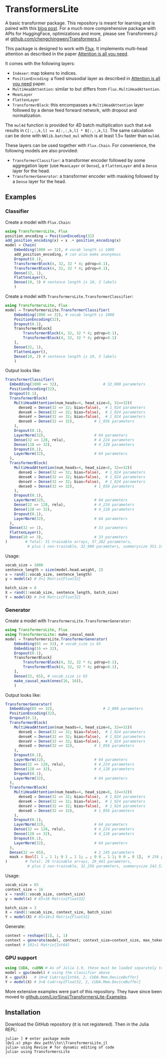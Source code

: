 # TransformersLite

A basic transformer package. This repository is meant for learning
and is paired with this [blog post](https://liorsinai.github.io/coding/2022/05/18/transformers.html). For a much more comprehensive package with APIs for HuggingFace, optimizations and more, please see Transformers.jl at [github.com/chengchingwen/Transformers.jl](https://github.com/chengchingwen/Transformers.jl).

This package is designed to work with [Flux](https://github.com/FluxML/Flux.jl). It implements multi-head attention as described in the paper [Attention is all you need](https://arxiv.org/abs/1706.03762).

It comes with the following layers:
- `Indexer`: map tokens to indices.
- `PositionEncoding`: a fixed sinusodial layer as described in [Attention is all you need](https://arxiv.org/abs/1706.03762) paper.
- `MultiHeadAttention`: similar to but differs from `Flux.MultiHeadAttention`.
- `MeanLayer`
- `FlattenLayer`
- `TransformerBlock`: this encompasses a `MultiHeadAttention` layer followed by a dense feed forward network, with dropout and normalization.

The `mul4d` function is provided for 4D batch multiplication such that `A×B` results in `C[:,:,k,l] == A[:,:,k,l] * B[:,:,k,l]`.
The same calculation can be done with `NNlib.batched_mul` which is at least 1.5× faster than `mul4d`.

These layers can be used together with `Flux.Chain`. For convenience, the following models are also provided:
- `TransformerClassifier`: a transformer encoder followed by some aggregation layer (use `MeanLayer` or `Dense`), a `FlattenLayer` and a `Dense` layer for the head.
- `TransformerGenerator`: a transformer encoder with masking followed by a `Dense` layer for the head.

## Examples
### Classifier

Create a model with `Flux.Chain`:
```julia
using TransformersLite, Flux
position_encoding = PositionEncoding(32)
add_position_encoding(x) = x .+ position_encoding(x)
model = Chain(
    Embedding(1000 => 32), # vocab length is 1000
    add_position_encoding, # can also make anonymous
    Dropout(0.1),
    TransformerBlock(4, 32, 32 * 4; pdrop=0.1),
    TransformerBlock(4, 32, 32 * 4; pdrop=0.1),
    Dense(32, 1),
    FlattenLayer(),
    Dense(10, 3) # sentence length is 10, 3 labels
    )
```

Create a model with `TransformersLite.TransformerClassifier`:
```julia
using TransformersLite, Flux
model = TransformersLite.TransformerClassifier(
    Embedding(1000 => 32), # vocab length is 1000
    PositionEncoding(32), 
    Dropout(0.1),
    TransformerBlock[
        TransformerBlock(4, 32, 32 * 4; pdrop=0.1),
        TransformerBlock(4, 32, 32 * 4; pdrop=0.1)
    ],
    Dense(32, 1), 
    FlattenLayer(),
    Dense(10, 3) # sentence length is 10, 3 labels
    )
```

Output looks like:
```julia
TransformerClassifier(
  Embedding(1000 => 32),                    # 32_000 parameters
  PositionEncoding(32),
  Dropout(0.1),
  TransformerBlock(
    MultiHeadAttention(num_heads=4, head_size=8, 32=>32)(
      denseQ = Dense(32 => 32; bias=false),  # 1_024 parameters
      denseK = Dense(32 => 32; bias=false),  # 1_024 parameters
      denseV = Dense(32 => 32; bias=false),  # 1_024 parameters
      denseO = Dense(32 => 32),         # 1_056 parameters
    ),
    Dropout(0.1),
    LayerNorm(32),                      # 64 parameters
    Dense(32 => 128, relu),             # 4_224 parameters
    Dense(128 => 32),                   # 4_128 parameters
    Dropout(0.1),
    LayerNorm(32),                      # 64 parameters
  ),
  TransformerBlock(
    MultiHeadAttention(num_heads=4, head_size=8, 32=>32)(
      denseQ = Dense(32 => 32; bias=false),  # 1_024 parameters
      denseK = Dense(32 => 32; bias=false),  # 1_024 parameters
      denseV = Dense(32 => 32; bias=false),  # 1_024 parameters
      denseO = Dense(32 => 32),         # 1_056 parameters
    ),
    Dropout(0.1),
    LayerNorm(32),                      # 64 parameters
    Dense(32 => 128, relu),             # 4_224 parameters
    Dense(128 => 32),                   # 4_128 parameters
    Dropout(0.1),
    LayerNorm(32),                      # 64 parameters
  ),
  Dense(32 => 1),                       # 33 parameters
  FlattenLayer(),
  Dense(10 => 3),                       # 33 parameters
)        # Total: 31 trainable arrays, 57_282 parameters,
          # plus 1 non-trainable, 32_000 parameters, summarysize 351.141 KiB.
```

Usage:
```julia
vocab_size = 1000
sentence_length = size(model.head.weight, 2)
x = rand(1:vocab_size, sentence_length) 
y = model(x) # 3×1 Matrix{Float32}

batch_size = 8
X = rand(1:vocab_size, sentence_length, batch_size)
Y = model(X) # 3×8 Matrix{Float32}
```

### Generator

Create a model with `TransformersLite.TransformerGenerator`:
```julia
using TransformersLite, Flux
using TransformersLite: make_causal_mask
model = TransformersLite.TransformerGenerator(
    Embedding(65 => 32), # vocab_size is 65
    Embedding(16 => 32), 
    Dropout(0.1),
    TransformerBlock[
        TransformerBlock(4, 32, 32 * 4; pdrop=0.1),
        TransformerBlock(4, 32, 32 * 4; pdrop=0.1),
    ],
    Dense(32, 65), # vocab_size is 65
    make_causal_mask(ones(16, 16)),
    )
```

Output looks like:
```julia
TransformerGenerator(
  Embedding(65 => 32),                      # 2_080 parameters
  PositionEncoding(32),
  Dropout(0.1),
  TransformerBlock(
    MultiHeadAttention(num_heads=4, head_size=8, 32=>32)(
      denseQ = Dense(32 => 32; bias=false),  # 1_024 parameters
      denseK = Dense(32 => 32; bias=false),  # 1_024 parameters
      denseV = Dense(32 => 32; bias=false),  # 1_024 parameters
      denseO = Dense(32 => 32),         # 1_056 parameters
    ),
    Dropout(0.1),
    LayerNorm(32),                      # 64 parameters
    Dense(32 => 128, relu),             # 4_224 parameters
    Dense(128 => 32),                   # 4_128 parameters
    Dropout(0.1),
    LayerNorm(32),                      # 64 parameters
  ),
  TransformerBlock(
    MultiHeadAttention(num_heads=4, head_size=8, 32=>32)(
      denseQ = Dense(32 => 32; bias=false),  # 1_024 parameters
      denseK = Dense(32 => 32; bias=false),  # 1_024 parameters
      denseV = Dense(32 => 32; bias=false),  # 1_024 parameters
      denseO = Dense(32 => 32),         # 1_056 parameters
    ),
    Dropout(0.1),
    LayerNorm(32),                      # 64 parameters
    Dense(32 => 128, relu),             # 4_224 parameters
    Dense(128 => 32),                   # 4_128 parameters
    Dropout(0.1),
    LayerNorm(32),                      # 64 parameters
  ),
  Dense(32 => 65),                      # 2_145 parameters
  mask = Bool[1 1 … 1 1; 0 1 … 1 1; … ; 0 0 … 1 1; 0 0 … 0 1],  # 256 parameters
)        # Total: 29 trainable arrays, 29_441 parameters,
          # plus 2 non-trainable, 32_256 parameters, summarysize 242.574 KiB.
```

Usage:
```julia
vocab_size = 65
context_size = 16
x = rand(1:vocab_size, context_size) 
y = model(x) # 65×16 Matrix{Float32}

batch_size = 3
X = rand(1:vocab_size, context_size, batch_size)
Y = model(X) # 65×16×3 Matrix{Float32}
```

Generate:
```julia
context = reshape([1], 1, 1)
context = generate(model, context; context_size=context_size, max_tokens=100)
context # 101×1 Matrix{Int64}
```

### GPU support

```julia
using CUDA, cuDNN # As of Julia 1.9, these must be loaded separately to FLux
model = gpu(model) # using the classifier above
X = gpu(X)   # 10×8 CuArray{Int64, 2, CUDA.Mem.DeviceBuffer}
Y = model(X) # 3×8 CuArray{Float32, 2, CUDA.Mem.DeviceBuffer}
```

More extensive examples were part of this repository.
They have since been moved to [github.com/LiorSinai/TransformersLite-Examples](https://github.com/LiorSinai/TransformersLite-Examples).

## Installation

Download the GitHub repository (it is not registered). Then in the Julia REPL:
```
julia> ] # enter package mode
(@v1.x) pkg> dev path\\to\\TransformersLite.jl
julia> using Revise # for dynamic editing of code
julia> using TransformersLite
```
